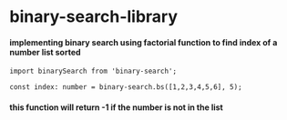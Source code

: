# binary-search-library


#### implementing binary search using factorial function to find index of a number list sorted

```
import binarySearch from 'binary-search';
```

```
const index: number = binary-search.bs([1,2,3,4,5,6], 5);
```

#### this function will return -1 if the number is not in the list 
